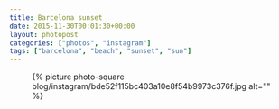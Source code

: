 ```yaml
---
title: Barcelona sunset
date: 2015-11-30T00:01:30+00:00
layout: photopost
categories: ["photos", "instagram"]
tags: ["barcelona", "beach", "sunset", "sun"]
---
```


<figure class="photo photo--square">
  {% picture photo-square blog/instagram/bde52f115bc403a10e8f54b9973c376f.jpg alt="" %}
</figure>


